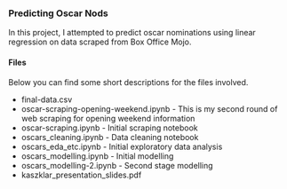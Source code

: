 ### Predicting Oscar Nods

In this project, I attempted to predict oscar nominations using linear regression on data scraped from Box Office Mojo.   


#### Files
Below you can find some short descriptions for the files involved.

* final-data.csv 
* oscar-scraping-opening-weekend.ipynb - This is my second round of web scraping for opening weekend information
* oscar-scraping.ipynb - Initial scraping notebook
* oscars_cleaning.ipynb - Data cleaning notebook
* oscars_eda_etc.ipynb - Initial exploratory data analysis
* oscars_modelling.ipynb - Initial modelling
* oscars_modelling-2.ipynb - Second stage modelling
* kaszklar_presentation_slides.pdf
